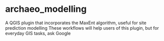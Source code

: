 # archaeo_modelling
A QGIS plugin that incorporates the MaxEnt algorithm, useful for site prediction modelling
These workflows will help users of this plugin, but for everyday GIS tasks, ask Google
